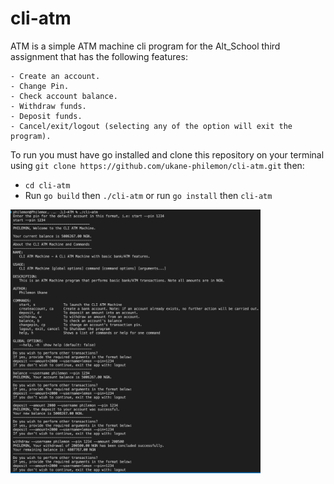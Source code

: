 # cli-atm
ATM is a simple ATM machine cli program for the Alt_School third assignment that has the following features:

	- Create an account.
	- Change Pin.
	- Check account balance.
	- Withdraw funds.
	- Deposit funds.
	- Cancel/exit/logout (selecting any of the option will exit the program).

To run you must have go installed and clone this repository on your terminal using `git clone https://github.com/ukane-philemon/cli-atm.git` then:
- `cd cli-atm`
- Run `go build` then `./cli-atm` or run `go install` then `cli-atm`

<img src="running-atm.png" width="400"></img>
